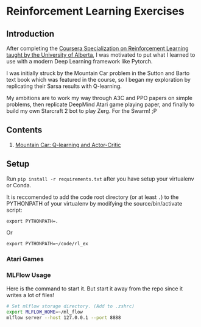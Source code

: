 # Reinforcement Learning Exercises

## Introduction

After completing the [Coursera Specialization on Reinforcement Learning taught by the University of Alberta](https://www.coursera.org/specializations/reinforcement-learning), I was motivated to put what I learned to use with a modern Deep Learning framework like Pytorch.

I was initially struck by the Mountain Car problem in the Sutton and Barto text book which was featured in the course, so I began my exploration by replicating their Sarsa results with Q-learning.

My ambitions are to work my way through A3C and PPO papers on simple problems, then replicate DeepMind Atari game playing paper, and finally to build my own Starcraft 2 bot to play Zerg. For the Swarm! ;P


## Contents

1. [Mountain Car: Q-learning and Actor-Critic](./mountain_car/)


## Setup

Run `pip install -r requirements.txt` after you have setup your virtualenv or Conda.

It is reccomended to add the code root directory (or at least `.`) to the PYTHONPATH of your virtualenv by modifying the source/bin/activate script:

`export PYTHONPATH=.`

Or

`export PYTHONPATH=~/code/rl_ex`

### Atari Games


### MLFlow Usage

Here is the command to start it. But start it away from the repo since it writes a lot of files!

```bash
# Set mlflow storage directory. (Add to .zshrc)
export MLFLOW_HOME=~/ml_flow
mlflow server --host 127.0.0.1 --port 8888
```
